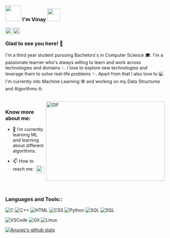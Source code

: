 ### <img src="https://i.pinimg.com/originals/00/4b/17/004b173f6e3d6843df10114e087f30a8.gif" width="50" height="50" /> I'm Vinay <img src="https://media.tenor.com/images/3b388fe03da271d2674faf85eb7c3fcd/tenor.gif" width=40 height=40 />  


<a href="https://www.linkedin.com/in/vinay-shaw-131114185/">
  <img align="left" alt="Reeha's Linkdein" width="22px" src="https://cdn.jsdelivr.net/npm/simple-icons@v3/icons/linkedin.svg" />
</a>
<a href="https://github.com/vinaysaw">
  <img align="left" alt="Reeha's Github" width="22px" src="https://cdn.jsdelivr.net/npm/simple-icons@v3/icons/github.svg" />
</a>



<br />

### Glad to see you here! 🤩 &nbsp;
I'm a third year student pursuing Bachelors's in Computer Science 🎓. I'm a passionate learner who's always willing to learn and work across technologies and domains 💡. I love to explore new technologies and leverage them to solve real-life problems ✨. Apart from that I also love to 💻. I'm currently into Machine Learning 🕸️ and working on my Data Structures and Algorithms 🤓.

<br />

<img align="right" height="250" width="375" alt="GIF" src="https://camo.githubusercontent.com/410dd0b1b800cd1e13965237beee2a32474be978/68747470733a2f2f6d656469612e67697068792e636f6d2f6d656469612f4d3967624264396e6244724f5475314d71782f67697068792e676966" />




### Know more about me:


- 🌱 I’m currently learning ML and learning about different algorithms.


- 📫 How to reach me:&nbsp; <a href="https://www.linkedin.com/in/vinay-shaw-131114185/" target="blank"><img align="center" src="https://i.pinimg.com/originals/de/b4/6f/deb46f02a59e3b3a2aa58fac16290d63.gif" alt="nirmal-silwal" height="25" width="25" /></a> &nbsp;

<br/> 

### Languages and Tools::

![C](https://img.shields.io/badge/C%20-%23E34F26.svg?&style=for-the-badge&logo=C&logoColor=white)
![C++](https://img.shields.io/badge/c++%20-%2300599C.svg?&style=for-the-badge&logo=c%2B%2B&ogoColor=white)
![HTML](https://img.shields.io/badge/html%20-%23E34F26.svg?&style=for-the-badge&logo=html5&logoColor=white)
![CSS](https://img.shields.io/badge/css%20-%231572B6.svg?&style=for-the-badge&logo=css3&logoColor=white)
![Python](https://img.shields.io/badge/python%20-%23E34F26.svg?&style=for-the-badge&logo=python&ogoColor=white)
![SQL](https://img.shields.io/badge/SQL%20-%2300599C.svg?&style=for-the-badge&logo=sql&ogoColor=white)
![SQL](https://img.shields.io/badge/Flask%20-%2300599C.svg?&style=for-the-badge&logo=flask&ogoColor=white)

![VSCode](https://img.shields.io/badge/-vscode-00a8e8?style=for-the-badge&logo=visual-studio-code)
![Git](https://img.shields.io/badge/git%20-%23F05033.svg?&style=for-the-badge&logo=git&logoColor=white)
![Linux](https://img.shields.io/badge/-linux-772953?style=for-the-badge&logo=linux)

<!--<p align="center"><img width="50%" src="https://github-readme-stats.vercel.app/api?username=vinaysaw&show_icons=true" /></p>

 <img align="center" src="https://github-readme-stats.vercel.app/api/top-langs/?username=syedareehaquasar&theme=radical&hide_langs_below=1" /> -->






<a href="https://github.com/vinaysaw/github-readme-stats">
  <img align="center" src="https://github-readme-stats.anuraghazra1.vercel.app/api?username=vinaysaw&show_icons=true&include_all_commits=true&theme=material-palenight" alt="Anurag's github stats" />
</a>

<!--![VisitorCount](https://profile-counter.glitch.me/{vinaysaw/count.svg)

 https://cdn4.iconfinder.com/data/icons/logos-and-brands/512/189_Kaggle_logo_logos-512 

<img src="https://octodex.github.com/images/momtocat.png" height="160px" width="160px">
<img src="https://octodex.github.com/images/twenty-percent-cooler-octocat.png" height="160px" width="160px">
<img src="https://octodex.github.com/images/saritocat.png" height="160px" width="160px">
-->
